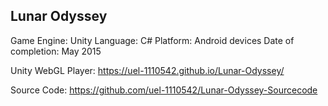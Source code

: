 ## Lunar Odyssey
Game Engine: Unity
Language: C#
Platform: Android devices
Date of completion: May 2015

Unity WebGL Player: https://uel-1110542.github.io/Lunar-Odyssey/

Source Code: https://github.com/uel-1110542/Lunar-Odyssey-Sourcecode

